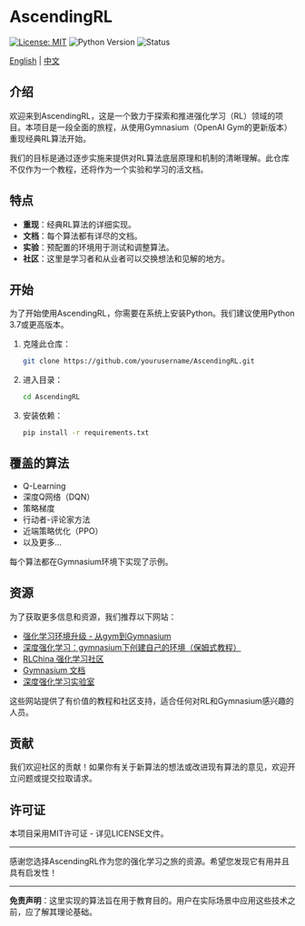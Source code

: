 # AscendingRL

[![License: MIT](https://img.shields.io/badge/License-MIT-yellow.svg)](https://opensource.org/licenses/MIT) ![Python Version](https://img.shields.io/badge/python-3.7%20%7C%203.8%20%7C%203.9-blue.svg) ![Status](https://img.shields.io/badge/status-in%20progress-orange.svg)

[English](README.md) | [中文](README_CN.md)

## 介绍

欢迎来到AscendingRL，这是一个致力于探索和推进强化学习（RL）领域的项目。本项目是一段全面的旅程，从使用Gymnasium（OpenAI Gym的更新版本）重现经典RL算法开始。

我们的目标是通过逐步实施来提供对RL算法底层原理和机制的清晰理解。此仓库不仅作为一个教程，还将作为一个实验和学习的活文档。

## 特点

- **重现**：经典RL算法的详细实现。
- **文档**：每个算法都有详尽的文档。
- **实验**：预配置的环境用于测试和调整算法。
- **社区**：这里是学习者和从业者可以交换想法和见解的地方。

## 开始

为了开始使用AscendingRL，你需要在系统上安装Python。我们建议使用Python 3.7或更高版本。

1. 克隆此仓库：
   ```bash
   git clone https://github.com/yourusername/AscendingRL.git
   ```

2. 进入目录：
   ```bash
   cd AscendingRL
   ```

3. 安装依赖：
   ```bash
   pip install -r requirements.txt
   ```

## 覆盖的算法

- Q-Learning
- 深度Q网络（DQN）
- 策略梯度
- 行动者-评论家方法
- 近端策略优化（PPO）
- 以及更多...

每个算法都在Gymnasium环境下实现了示例。

## 资源

为了获取更多信息和资源，我们推荐以下网站：

- [强化学习环境升级 - 从gym到Gymnasium](https://blog.csdn.net/lusing/article/details/129272794)
- [深度强化学习：gymnasium下创建自己的环境（保姆式教程）](https://blog.csdn.net/qq_36592770/article/details/133325814)
- [RLChina 强化学习社区](http://rlchina.org/)
- [Gymnasium 文档](https://gymnasium.farama.org/)
- [深度强化学习实验室](https://www.deeprlhub.com/)

这些网站提供了有价值的教程和社区支持，适合任何对RL和Gymnasium感兴趣的人员。

## 贡献

我们欢迎社区的贡献！如果你有关于新算法的想法或改进现有算法的意见，欢迎开立问题或提交拉取请求。

## 许可证

本项目采用MIT许可证 - 详见LICENSE文件。

---

感谢您选择AscendingRL作为您的强化学习之旅的资源。希望您发现它有用并且具有启发性！

---

**免责声明**：这里实现的算法旨在用于教育目的。用户在实际场景中应用这些技术之前，应了解其理论基础。